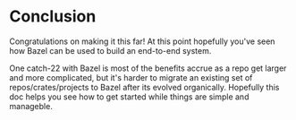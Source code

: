 # Conclusion

Congratulations on making it this far! At this point hopefully you've seen how Bazel can be used to build an
end-to-end system.

One catch-22 with Bazel is most of the benefits accrue as a repo get larger and more complicated, but it's harder to
migrate an existing set of repos/crates/projects to Bazel after its evolved organically. Hopefully this doc helps you
see how to get started while things are simple and manageble.